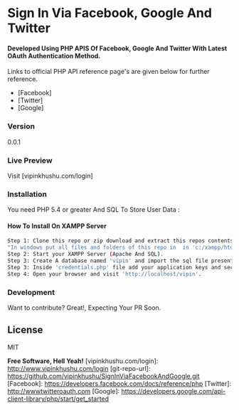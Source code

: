 # Sign In Via Facebook, Google And Twitter

#### Developed Using PHP APIS Of Facebook, Google And Twitter With Latest OAuth Authentication Method.
Links to official PHP API reference page's are given below for further reference.
  - [Facebook]
  - [Twitter]
  - [Google]
  


### Version
0.0.1

### Live Preview

Visit [vipinkhushu.com/login]


### Installation

You need PHP 5.4 or greater And SQL To Store User Data :

#### How To Install On XAMPP Server
```sh
Step 1: Clone this repo or zip download and extract this repos contents to some folder inside your 'htdocs' folder.
"In windows put all files and folders of this repo in  in 'c:/xampp/htdocs/vipin' suppose"
Step 2: Start your XAMPP Server (Apache And SQL).
Step 3: Create A database named 'vipin' and import the sql file present in 'SQL/vipin.sql' into it.
Step 3: Inside 'credentials.php' file add your application keys and secrets.
Step 4: Open your browser and visit 'http://localhost/vipin'.
```

### Development

Want to contribute? Great!, Expecting Your PR Soon. 



License
----

MIT


**Free Software, Hell Yeah!**
  [vipinkhushu.com/login]: <http://www.vipinkhushu.com/login>
  [git-repo-url]: <https://github.com/vipinkhushu/SignInViaFacebookAndGoogle.git>
  [Facebook]: <https://developers.facebook.com/docs/reference/php>
  [Twitter]: <http://wwwtwitteroauth.com>
  [Google]: <https://developers.google.com/api-client-library/php/start/get_started>

